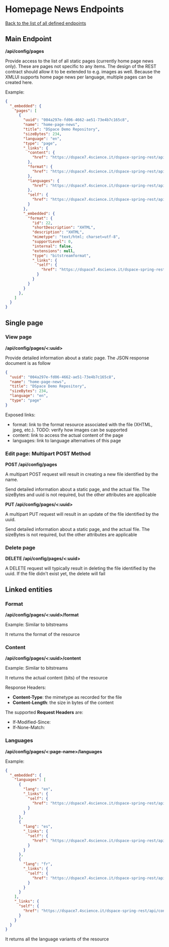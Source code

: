 # Homepage News Endpoints
[Back to the list of all defined endpoints](endpoints.md)

## Main Endpoint
**/api/config/pages**   

Provide access to the list of all static pages (currently home page news only). These are pages not specific to any items. The design of the REST contract should allow it to be extended to e.g. images as well.
Because the XMLUI supports home page news per language, multiple pages can be created here.

Example:
```json
{
  "_embedded": {
    "pages": [
      {
        "uuid": "004a297e-fd06-4662-ae51-73e4b7c165c8",
        "name": "home-page-news",
        "title": "DSpace Demo Repository",
        "sizeBytes": 234,
        "language": "en",
        "type": "page",
        "_links": {
          "content": {
            "href": "https://dspace7.4science.it/dspace-spring-rest/api/config/pages/004a297e-fd06-4662-ae51-73e4b7c165c8/content"
          },
          "format": {
            "href": "https://dspace7.4science.it/dspace-spring-rest/api/config/pages/004a297e-fd06-4662-ae51-73e4b7c165c8/format"
          },
          "languages": {
            "href": "https://dspace7.4science.it/dspace-spring-rest/api/config/pages/004a297e-fd06-4662-ae51-73e4b7c165c8/languages"
          },
          "self": {
            "href": "https://dspace7.4science.it/dspace-spring-rest/api/config/pages/004a297e-fd06-4662-ae51-73e4b7c165c8"
          }
        },
        "_embedded": {
          "format": {
            "id": 22,
            "shortDescription": "XHTML",
            "description": "XHTML",
            "mimetype": "text/html; charset=utf-8",
            "supportLevel": 0,
            "internal": false,
            "extensions": null,
            "type": "bitstreamformat",
            "_links": {
              "self": {
                "href": "https://dspace7.4science.it/dspace-spring-rest/api/core/bitstreamformats/22"
              }
            }
          }
        }
      },
    ]
  }
}
```

## Single page
### View page
**/api/config/pages/<:uuid>**

Provide detailed information about a static page. The JSON response document is as follow
```json
{
  "uuid": "004a297e-fd06-4662-ae51-73e4b7c165c8",
  "name": "home-page-news",
  "title": "DSpace Demo Repository",
  "sizeBytes": 234,
  "language": "en",
  "type": "page"
}
```

Exposed links:
* format: link to the format resource associated with the file (XHTML, jpeg, etc.). TODO: verify how images can be supported
* content: link to access the actual content of the page
* languages: link to language alternatives of this page

### Edit page: Multipart POST Method
**POST /api/config/pages**

A multipart POST request will result in creating a new file identified by the name.

Send detailed information about a static page, and the actual file. The sizeBytes and uuid is not required, but the other attributes are applicable

**PUT /api/config/pages/<:uuid>**

A multipart PUT request will result in an update of the file identified by the uuid.

Send detailed information about a static page, and the actual file. The sizeBytes is not required, but the other attributes are applicable

### Delete page
**DELETE /api/config/pages/<:uuid>**

A DELETE request will typically result in deleting the file identified by the uuid. If the file didn't exist yet, the delete will fail

## Linked entities
### Format
**/api/config/pages/<:uuid>/format**

Example: Similar to bitstreams

It returns the format of the resource

### Content
**/api/config/pages/<:uuid>/content**

Example: Similar to bitstreams

It returns the actual content (bits) of the resource

Response Headers:

* **Content-Type**: the mimetype as recorded for the file
* **Content-Length**: the size in bytes of the content

The supported **Request Headers** are:
* If-Modified-Since: 
* If-None-Match: 

### Languages
**/api/config/pages/<:page-name>/languages**

Example:
```json
{
  "_embedded": {
    "languages": [
      {
        "lang": "en",
        "_links": {
          "self": {
            "href": "https://dspace7.4science.it/dspace-spring-rest/api/config/pages/004a297e-fd06-4662-ae51-73e4b7c165c8"
          }
        }
      },
      {
        "lang": "es",
        "_links": {
          "self": {
            "href": "https://dspace7.4science.it/dspace-spring-rest/api/config/pages/e942550b-0362-4b11-920b-44a6e80a69f9"
          }
        }
      },
      {
        "lang": "fr",
        "_links": {
          "self": {
            "href": "https://dspace7.4science.it/dspace-spring-rest/api/config/pages/6fdd5b9f-ffc7-4896-8d01-5ff33aba589f"
          }
        }
      }
    ],
    "_links": {
      "self": {
        "href": "https://dspace7.4science.it/dspace-spring-rest/api/config/pages/004a297e-fd06-4662-ae51-73e4b7c165c8/languages"
      }
    }
  }
}
```

It returns all the language variants of the resource
